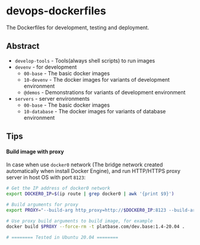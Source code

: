 # devops-dockerfiles
The Dockerfiles for development, testing and deployment.



## Abstract

- `develop-tools` - Tools(always shell scripts) to run images
- `devenv` - for development
  - `00-base` - The basic docker images
  - `10-devenv` - The docker images for variants of development environment
  - `@demos` - Demonstrations for variants of development environment
- `servers` - server environments
  - `00-base` - The basic docker images
  - `10-database` - The docker images for variants of database environment



## Tips

#### Build image with proxy

In case when use `docker0` network (The bridge network created automatically when install Docker Engine), and run HTTP/HTTPS proxy server in host OS with port `8123`:

```bash
# Get the IP address of docker0 network
export DOCKER0_IP=$(ip route | grep docker0 | awk '{print $9}')

# Build arguments for proxy
export PROXY="--build-arg http_proxy=http://$DOCKER0_IP:8123 --build-arg https_proxy=http://$DOCKER0_IP:8123"

# Use proxy build arguments to build image, for example
docker build $PROXY --force-rm -t platbase.com/dev.base:1.4-20.04 .

# ======== Tested in Ubuntu 20.04 ========
```

